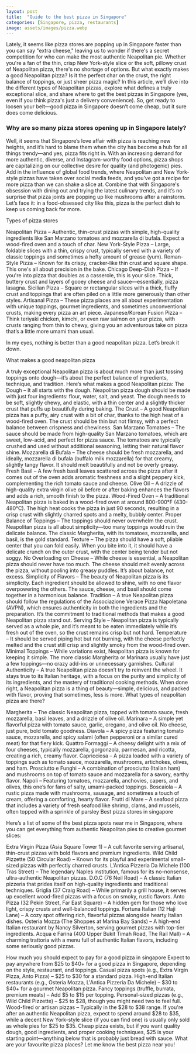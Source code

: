 ```yaml
---
layout: post
title:  "Guide to the best pizza in Singapore"
categories: [Singapore, pizza, restaurants]
image: assets/images/pizza.webp
---
```


Lately, it seems like pizza stores are popping up in Singapore faster than you can say "extra cheese," leaving us to wonder if there's a secret competition for who can make the most authentic Neapolitan pie. Whether you're a fan of the thin, crisp New York-style slice or the soft, pillowy crust of Neapolitan pizza, there's no shortage of options. But what exactly makes a good Neapolitan pizza? Is it the perfect char on the crust, the right balance of toppings, or just sheer pizza magic? In this article, we’ll dive into the different types of Neapolitan pizzas, explore what defines a truly exceptional slice, and share where to get the best pizzas in Singapore (yes, even if you think pizza's just a delivery convenience). So, get ready to loosen your belt—good pizza in Singapore doesn’t come cheap, but it sure does come delicious.

### Why are so many pizza stores opening up in Singapore lately?

Well, it seems that Singapore’s love affair with pizza is reaching new heights, and it’s hard to blame them when the city has become a hub for all things trendy—and yes, pizza fits right in. With an increasing demand for more authentic, diverse, and Instagram-worthy food options, pizza shops are capitalizing on our collective desire for quality (and photogenic) pies. Add in the influence of global food trends, where Neapolitan and New York-style pizzas have taken over social media feeds, and you’ve got a recipe for more pizza than we can shake a slice at. Combine that with Singapore's obsession with dining out and trying the latest culinary trends, and it’s no surprise that pizza joints are popping up like mushrooms after a rainstorm. Let’s face it: in a food-obsessed city like this, pizza is the perfect dish to keep us coming back for more.

Types of pizza stores

Neapolitan Pizza – Authentic, thin-crust pizzas with simple, high-quality ingredients like San Marzano tomatoes and mozzarella di bufala. Expect a wood-fired oven and a touch of char.
New York-Style Pizza – Large, foldable slices with a thin, crispy crust, typically served with a variety of classic toppings and sometimes a hefty amount of grease (yum).
Roman-Style Pizza – Known for its crispy, cracker-like thin crust and square shape. This one's all about precision in the bake.
Chicago Deep-Dish Pizza – If you're into pizza that doubles as a casserole, this is your slice. Thick, buttery crust and layers of gooey cheese and sauce—essentially, pizza lasagna.
Sicilian Pizza – Square or rectangular slices with a thick, fluffy crust and toppings that are often piled on a little more generously than other styles.
Artisanal Pizza – These pizza places are all about experimentation with unique toppings, gourmet ingredients, and sometimes unconventional crusts, making every pizza an art piece.
Japanese/Korean Fusion Pizza – Think teriyaki chicken, kimchi, or even raw salmon on your pizza, with crusts ranging from thin to chewy, giving you an adventurous take on pizza that’s a little more umami than usual.

In my eyes, nothing is better than a good neapolitan pizza. Let’s break it down.

What makes a good neapolitan pizza

A truly exceptional Neapolitan pizza is about much more than just tossing toppings onto dough—it’s about the perfect balance of ingredients, technique, and tradition. Here’s what makes a good Neapolitan pizza:
The Dough – It all starts with the dough. Neapolitan pizza dough should be made with just four ingredients: flour, water, salt, and yeast. The dough needs to be soft, slightly chewy, and elastic, with a thin center and a slightly thicker crust that puffs up beautifully during baking.
The Crust – A good Neapolitan pizza has a puffy, airy crust with a bit of char, thanks to the high heat of a wood-fired oven. The crust should be thin but not flimsy, with a perfect balance between crispness and chewiness.
San Marzano Tomatoes – The sauce should be made from high-quality San Marzano tomatoes, which are sweet, low-acid, and perfect for pizza sauce. The tomatoes are typically crushed and used without additional seasoning, letting their natural flavor shine.
Mozzarella di Bufala – The cheese should be fresh mozzarella, and ideally, mozzarella di bufala (buffalo milk mozzarella) for that creamy, slightly tangy flavor. It should melt beautifully and not be overly greasy.
Fresh Basil – A few fresh basil leaves scattered across the pizza after it comes out of the oven adds aromatic freshness and a slight peppery kick, complementing the rich tomato sauce and cheese.
Olive Oil – A drizzle of high-quality extra virgin olive oil before or after baking enhances the flavors and adds a rich, smooth finish to the pizza.
Wood-Fired Oven – A traditional Neapolitan pizza is baked in a wood-fired oven at around 800-900°F (430-480°C). The high heat cooks the pizza in just 90 seconds, resulting in a crisp crust with slightly charred spots and a melty, bubbly center.
Proper Balance of Toppings – The toppings should never overwhelm the crust. Neapolitan pizza is all about simplicity—too many toppings would ruin the delicate balance. The classic Margherita, with its tomatoes, mozzarella, and basil, is the gold standard.
Texture – The pizza should have a soft, pliable center that you can fold easily. When you bite into it, it should have a delicate crunch on the outer crust, with the center being tender but not soggy.
No Overloading on Cheese – While cheese is essential, a Neapolitan pizza should never have too much. The cheese should melt evenly across the pizza, without pooling into greasy puddles. It’s about balance, not excess.
Simplicity of Flavors – The beauty of Neapolitan pizza is its simplicity. Each ingredient should be allowed to shine, with no one flavor overpowering the others. The sauce, cheese, and basil should come together in a harmonious balance.
Tradition – A true Neapolitan pizza should follow the regulations of the Associazione Verace Pizza Napoletana (AVPN), which ensures authenticity in both the ingredients and the preparation. It’s the commitment to traditional methods that makes a good Neapolitan pizza stand out.
Serving Style – Neapolitan pizza is typically served as a whole pie, and it’s meant to be eaten immediately while it’s fresh out of the oven, so the crust remains crisp but not hard.
Temperature – It should be served piping hot but not burning, with the cheese perfectly melted and the crust still crisp and slightly smoky from the wood-fired oven.
Minimal Toppings – While variations exist, Neapolitan pizza is known for keeping it simple. The more classic Margherita or Marinara usually have just a few toppings—no crazy add-ins or unnecessary garnishes.
Cultural Authenticity – A true Neapolitan pizza doesn’t try to reinvent the wheel. It stays true to its Italian heritage, with a focus on the purity and simplicity of its ingredients, and the mastery of traditional cooking methods.
When done right, a Neapolitan pizza is a thing of beauty—simple, delicious, and packed with flavor, proving that sometimes, less is more.
What types of neapolitan pizza are there?

Margherita – The classic Neapolitan pizza, topped with tomato sauce, fresh mozzarella, basil leaves, and a drizzle of olive oil.
Marinara – A simple yet flavorful pizza with tomato sauce, garlic, oregano, and olive oil. No cheese, just pure, bold tomato goodness.
Diavola – A spicy pizza featuring tomato sauce, mozzarella, and spicy salami (often pepperoni or a similar cured meat) for that fiery kick.
Quattro Formaggi – A cheesy delight with a mix of four cheeses, typically mozzarella, gorgonzola, parmesan, and ricotta, creating a rich, creamy flavor.
Capricciosa – A pizza loaded with a variety of toppings such as tomato sauce, mozzarella, mushrooms, artichokes, olives, and ham.
Prosciutto e Funghi – A combination of prosciutto (Italian ham) and mushrooms on top of tomato sauce and mozzarella for a savory, earthy flavor.
Napoli – Featuring tomatoes, mozzarella, anchovies, capers, and olives, this one’s for fans of salty, umami-packed toppings.
Boscaiola – A rustic pizza made with mushrooms, sausage, and sometimes a touch of cream, offering a comforting, hearty flavor.
Frutti di Mare – A seafood pizza that includes a variety of fresh seafood like shrimp, clams, and mussels, often topped with a sprinkle of parsley
Best pizza stores in singapore

Here’s a list of some of the best pizza spots near me in Singapore, where you can get everything from authentic Neapolitan pies to creative gourmet slices:

Extra Virgin Pizza (Asia Square Tower 1) – A cult favorite serving artisanal, thin-crust pizzas with bold flavors and premium ingredients.
Wild Child Pizzette (50 Circular Road) – Known for its playful and experimental small-sized pizzas with perfectly charred crusts.
L'Antica Pizzeria Da Michele (100 Tras Street) – The legendary Naples institution, famous for its no-nonsense, ultra-authentic Neapolitan pizzas.
D.O.C (76 Neil Road) – A classic Italian pizzeria that prides itself on high-quality ingredients and traditional techniques.
Griglia (37 Craig Road) – While primarily a grill house, it serves up excellent wood-fired pizzas with a focus on smoky, rustic flavors.
Anto Pizza (32 Pekin Street, Far East Square) – A hidden gem for those who love light, crispy crusts and well-balanced toppings.
Fortuna Italian (12 Haji Lane) – A cozy spot offering rich, flavorful pizzas alongside hearty Italian dishes.
Osteria Mozza (The Shoppes at Marina Bay Sands) – A high-end Italian restaurant by Nancy Silverton, serving gourmet pizzas with top-tier ingredients.
Acqua e Farina (400 Upper Bukit Timah Road, The Rail Mall) – A charming trattoria with a menu full of authentic Italian flavors, including some seriously good pizzas.


How much you should expect to pay for a good pizza in singapore
Expect to pay anywhere from $25 to $40+ for a good pizza in Singapore, depending on the style, restaurant, and toppings.
Casual pizza spots (e.g., Extra Virgin Pizza, Anto Pizza) – $25 to $30 for a standard pizza.
High-end Italian restaurants (e.g., Osteria Mozza, L'Antica Pizzeria Da Michele) – $30 to $40+ for a gourmet Neapolitan pizza.
Fancy toppings (truffle, burrata, premium meats) – Add $5 to $15 per topping.
Personal-sized pizzas (e.g., Wild Child Pizzette) – $25 to $28, though you might need two to feel full.
Wood-fired or artisan pizzas – Typically in the $28 to $38 range.
If you're after an authentic Neapolitan pizza, expect to spend around $28 to $35, while a decent New York-style slice (if you can find one) is usually only sold as whole pies for $25 to $35. Cheap pizza exists, but if you want quality dough, good ingredients, and proper cooking techniques, $25 is your starting point—anything below that is probably just bread with sauce.
What are your favourite pizza places? Let me know the best pizza near you!
